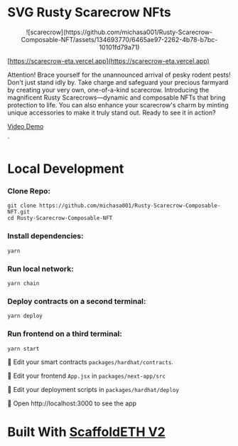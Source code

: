 # SVG Rusty Scarecrow NFts

<p align="center">
![scarecrow](https://github.com/michasa001/Rusty-Scarecrow-Composable-NFT/assets/134693770/6465ae97-2262-4b78-b7bc-10101fd79a71)

</p>

[https://scarecrow-eta.vercel.app](https://scarecrow-eta.vercel.app) 

Attention! Brace yourself for the unannounced arrival of pesky rodent pests! Don't just stand idly by. Take charge and safeguard your precious farmyard by creating your very own, one-of-a-kind scarecrow. Introducing the magnificent Rusty Scarecrows—dynamic and composable NFTs that bring protection to life. You can also enhance your scarecrow's charm by minting unique accessories to make it truly stand out. Ready to see it in action? 


[Video Demo](https://www.youtube.com/watch?v=-LDX5-qzTsE)

`

# Local Development

### Clone Repo:

```shell
git clone https://github.com/michasa001/Rusty-Scarecrow-Composable-NFT.git
cd Rusty-Scarecrow-Composable-NFT
```

### Install dependencies:

```shell
yarn
```

### Run local network:

```shell
yarn chain
```

### Deploy contracts on a second terminal:

```shell
yarn deploy
```

### Run frontend on a third terminal:

```shell
yarn start
```

🔏 Edit your smart contracts `packages/hardhat/contracts`.

📝 Edit your frontend `App.jsx` in `packages/next-app/src`

💼 Edit your deployment scripts in `packages/hardhat/deploy`

📱 Open http://localhost:3000 to see the app


# Built With  [ScaffoldETH V2](https://github.com/scaffold-eth/se-2)